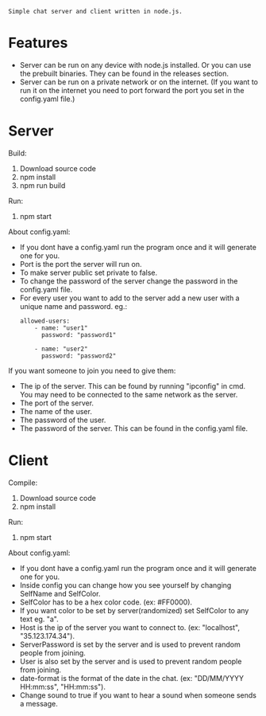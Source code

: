 `Simple chat server and client written in node.js.`

# Features
- Server can be run on any device with node.js installed. Or you can use the prebuilt binaries. They can be found in the releases section.
- Server can be run on a private network or on the internet. (If you want to run it on the internet you need to port forward the port you set in the config.yaml file.)

# Server

Build:
1. Download source code
2. npm install
3. npm run build

Run:
1. npm start

About config.yaml:
- If you dont have a config.yaml run the program once and it will generate one for you.
- Port is the port the server will run on.
- To make server public set private to false.
- To change the password of the server change the password in the config.yaml file.
- For every user you want to add to the server add a new user with a unique name and password. 
    eg.:
    ```
    allowed-users: 
        - name: "user1"
          password: "password1"

        - name: "user2"
          password: "password2"
    ```

If you want someone to join you need to give them:
- The ip of the server. This can be found by running "ipconfig" in cmd. You may need to be connected to the same network as the server.
- The port of the server.
- The name of the user.
- The password of the user.
- The password of the server. This can be found in the config.yaml file.

# Client

Compile:
1. Download source code
2. npm install

Run:
1. npm start

About config.yaml:
- If you dont have a config.yaml run the program once and it will generate one for you.
- Inside config you can change how you see yourself by changing SelfName and SelfColor.
- SelfColor has to be a hex color code. (ex: #FF0000).
- If you want color to be set by server(randomized) set SelfColor to any text eg. "a".
- Host is the ip of the server you want to connect to. (ex: "localhost", "35.123.174.34").
- ServerPassword is set by the server and is used to prevent random people from joining.
- User is also set by the server and is used to prevent random people from joining.
- date-format is the format of the date in the chat. (ex: "DD/MM/YYYY HH:mm:ss", "HH:mm:ss").
- Change sound to true if you want to hear a sound when someone sends a message.